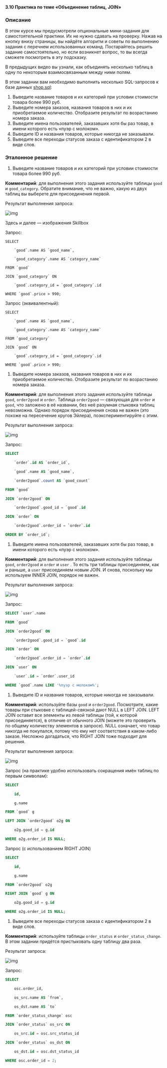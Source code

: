 #### 3.10 Практика по теме «Объединение таблиц, JOIN»



### Описание

В этом курсе мы предусмотрели опциональные мини-задания для самостоятельной практики. Их не нужно сдавать на проверку. Нажав на кнопку внизу страницы, вы найдёте алгоритм и советы по выполнению задания с перечнем использованных команд. Постарайтесь решить задание самостоятельно, но если возникнет вопрос, то вы всегда сможете посмотреть в эту подсказку.

В предыдущих видео вы узнали, как объединять несколько таблиц в одну по некоторым взаимосвязанным между ними полям.

В этом задании вам необходимо выполнить несколько SQL-запросов к базе данных [shop.sql](https://drive.google.com/file/d/1-VFXHeyQa2d0kmr7ODFawIv3xhdtt0Yz/view?usp=share_link):

1. Выведите название товаров и их категорий при условии стоимости товара более 990 руб.
2. Выведите номера заказов, названия товаров в них и их приобретаемое количество. Отобразите результат по возрастанию номера заказа.
3. Выведите имена пользователей, заказавших хотя бы раз товар, в имени которого есть «пуэр с молоком».
4. Выведите ID и названия товаров, которые никогда не заказывали.
5. Выведите все переходы статусов заказа с идентификатором 2 в виде слов.

### Эталонное решение

1. Выведите название товаров и их категорий при условии стоимости товара более 990 руб.

**Комментарий**: для выполнения этого задания используйте таблицы `good` и `good_category`. Обратите внимание, что не важно, какую из двух таблиц вы выберете для присоединения первой.

Результат выполнения запроса:

![img](https://api.selcdn.ru/v1/SEL_72086/prodLMS/files/share/3.9.1.png)

Здесь и далее — изображения Skillbox

Запрос:

```
SELECT

    `good`.name AS `good_name`,

    `good_category`.name AS `category_name`

FROM `good`

JOIN `good_category` ON

    `good`.category_id = `good_category`.id

WHERE `good`.price > 990;
```

Запрос (эквивалентный):

```
SELECT

    `good`.name AS `good_name`,

    `good_category`.name AS `category_name`

FROM `good_category`

JOIN `good` ON

    `good`.category_id = `good_category`.id

WHERE `good`.price > 990;
```



1. Выведите номера заказов, названия товаров в них и их приобретаемое количество. Отобразите результат по возрастанию номера заказа.

**Комментарий**: для выполнения этого задания используйте таблицы `good`, `order2good` и `order`. Таблица `order2good` — связующая для `order` и `good`, что заложено в её названии, без неё разумная стыковка таблиц невозможна. Однако порядок присоединения снова не важен (это похоже на пересечение кругов Эйлера), поэкспериментируйте с этим.

Результат выполнения запроса:

![img](https://api.selcdn.ru/v1/SEL_72086/prodLMS/files/share/3.9.2.png)

Запрос:

```sql
SELECT

    `order`.id AS `order_id`,

    `good`.name AS `good_name`,

    `order2good`.count AS `good_count`

FROM `good`

JOIN `order2good` ON

    `order2good`.good_id = `good`.id

JOIN `order` ON

    `order2good`.order_id = `order`.id

ORDER BY `order_id`;
```



1. Выведите имена пользователей, заказавших хотя бы раз товар, в имени которого есть «пуэр с молоком».

**Комментарий**: для выполнения этого задания используйте таблицы `good`, `order2good` и `order` и `user` . То есть три таблицы присоединяем, как и раньше, а `user` присоединяем новым JOIN. И снова, поскольку мы используем INNER JOIN, порядок не важен.

Результат выполнения запроса:

![img](https://api.selcdn.ru/v1/SEL_72086/prodLMS/files/share/3.9.3.png)

Запрос:

```sql
SELECT `user`.name

FROM `good`

JOIN `order2good` ON

    `order2good`.good_id = `good`.id

JOIN `order` ON

    `order2good`.order_id = `order`.id

JOIN `user` ON

    `user`.id = `order`.user_id

WHERE `good`.name LIKE '%пуэр с молоком%';
```



1. Выведите ID и названия товаров, которые никогда не заказывали.

**Комментарий**: используйте базы `good` и `order2good`. Посмотрите, какие товары при стыковке с таблицей-связкой дают NULL в LEFT JOIN. LEFT JOIN оставит все элементы из левой таблицы (той, к которой присоединяется), в отличие от обычного JOIN (можете это проверить по общему количеству элементов в запросе). NULL означает, что товар никогда не покупался, потому что ему нет соответствия в каком-либо заказе. Несложно догадаться, что RIGHT JOIN тоже подходит для решения.

Результат выполнения запроса:

![img](https://api.selcdn.ru/v1/SEL_72086/prodLMS/files/share/3.9.4.png)

Запрос (на практике удобно использовать сокращения имён таблиц по первым символам):

```sql
SELECT

    id,

    g.name

FROM `good` g

LEFT JOIN `order2good` o2g ON

    o2g.good_id = g.id

WHERE o2g.order_id IS NULL;
```

Запрос (с использованием RIGHT JOIN)

```sql
SELECT

    id,

    g.name

FROM `order2good` o2g

RIGHT JOIN `good` g ON

    o2g.good_id = g.id

WHERE o2g.order_id IS NULL;
```



1. Выведите все переходы статусов заказа с идентификатором 2 в виде слов.

**Комментарий**: используйте таблицы `order_status` и `order_status_change`. В этом задании придётся пристыковать одну таблицу два раза.

Результат запроса:

![img](https://api.selcdn.ru/v1/SEL_72086/prodLMS/files/share/3.9.5_9rw8TmJ.png)

Запрос:

```sql
SELECT

    osc.order_id,

    os_src.name AS `from`,

    os_dst.name AS `to`

FROM `order_status_change` osc

JOIN `order_status` os_src ON

    os_src.id = osc.src_status_id

JOIN `order_status` os_dst ON

    os_dst.id = osc.dst_status_id

WHERE osc.order_id = 2;
```